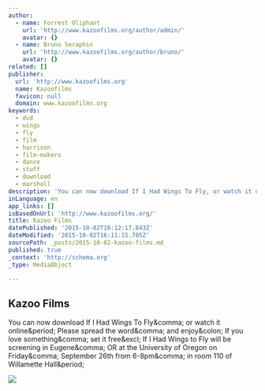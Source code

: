 ```yaml
---
author:
  - name: Forrest Oliphant
    url: 'http://www.kazoofilms.org/author/admin/'
    avatar: {}
  - name: Bruno Seraphin
    url: 'http://www.kazoofilms.org/author/bruno/'
    avatar: {}
related: []
publisher:
  url: 'http://www.kazoofilms.org'
  name: Kazoofilms
  favicon: null
  domain: www.kazoofilms.org
keywords:
  - dvd
  - wings
  - fly
  - film
  - harrison
  - film-makers
  - dance
  - stuff
  - download
  - marshall
description: 'You can now download If I Had Wings To Fly, or watch it online. Please spread the word, and enjoy: If you love something, set it free! If I Had Wings to Fly will be screening in Eugene, OR at the University of Oregon on Friday, September 26th from 6-8pm, in room 110 of Willamette Hall.'
inLanguage: en
app_links: []
isBasedOnUrl: 'http://www.kazoofilms.org/'
title: Kazoo Films
datePublished: '2015-10-02T16:12:17.843Z'
dateModified: '2015-10-02T16:11:15.705Z'
sourcePath: _posts/2015-10-02-kazoo-films.md
published: true
_context: 'http://schema.org'
_type: MediaObject

---
```

<article style=""><h1>Kazoo Films</h1><p>You can now download If I Had Wings To Fly&amp;comma; or watch it online&amp;period; Please spread the word&amp;comma; and enjoy&amp;colon; If you love something&amp;comma; set it free&amp;excl; If I Had Wings to Fly will be screening in Eugene&amp;comma; OR at the University of Oregon on Friday&amp;comma; September 26th from 6-8pm&amp;comma; in room 110 of Willamette Hall&amp;period;</p><img src="http://www.kazoofilms.org/wp-content/uploads/2014/09/Wings-to-Fly-poster.jpg" /></article>
